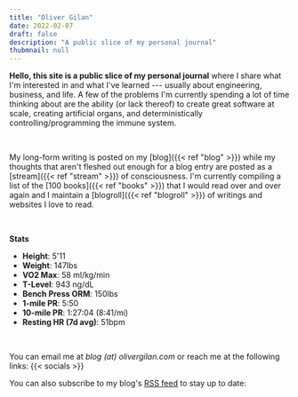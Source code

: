 ```yaml
---
title: "Oliver Gilan"
date: 2022-02-07
draft: false
description: "A public slice of my personal journal"
thubmnail: null
---
```


**Hello, this site is a public slice of my personal journal** where I share what I'm interested in and what I've learned --- usually about engineering, business, and life. A few of the problems I'm currently spending a lot of time thinking about are the ability (or lack thereof) to create great software at scale, creating artificial organs, and deterministically controlling/programming the immune system. 

<br>

My long-form writing is posted on my [blog]({{< ref "blog" >}}) while my thoughts that aren't fleshed out enough for a blog entry are posted as a [stream]({{< ref "stream" >}}) of consciousness.
I'm currently compiling a list of the [100 books]({{< ref "books" >}}) that I would read over and over again and I maintain a [blogroll]({{< ref "blogroll" >}}) of writings and websites I love to read.

<br>

**Stats**
- **Height**: 5'11
- **Weight**: 147lbs
- **VO2 Max**: 58 ml/kg/min
- **T-Level**: 943 ng/dL
- **Bench Press ORM**: 150lbs
- **1-mile PR**: 5:50
- **10-mile PR**: 1:27:04 (8:41/mi)
- **Resting HR (7d avg)**: 51bpm

<br>

You can email me at *blog (at) olivergilan.com* or reach me at the following links:
{{< socials >}}

You can also subscribe to my blog's <a href="blog/rss.xml" target="_blank">RSS feed</a> to stay up to date:

